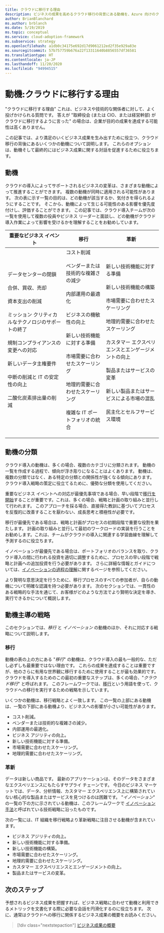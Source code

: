 ```yaml
---
title: クラウドに移行する理由
description: ビジネスの成果を高めるクラウド移行の背景にある動機を、Azure 向けのクラウド導入フレームワークを使用して理解します。
author: BrianBlanchard
ms.author: brblanch
ms.date: 5/19/2019
ms.topic: conceptual
ms.service: cloud-adoption-framework
ms.subservice: strategy
ms.openlocfilehash: a1db0c34175e692d17d9061212ed2f35e929a83e
ms.sourcegitcommit: 57b757759b676a22f13311640b8856557df36581
ms.translationtype: HT
ms.contentlocale: ja-JP
ms.lasthandoff: 11/20/2020
ms.locfileid: "94994515"
---
```

# <a name="motivations-why-are-we-moving-to-the-cloud"></a>動機:クラウドに移行する理由

"クラウドに移行する理由" これは、ビジネスや技術的な関係者に対して、よく投げかけられる質問です。 答えが "取締役会 (または CIO、または経営幹部) がクラウドに移行するように言った" の場合は、企業が目的の成果を達成する可能性は高くありません。

この記事では、より満足のいくビジネス成果を生み出すために役立つ、クラウド移行の背後にあるいくつかの動機について説明します。 これらのオプションは、動機そして最終的にはビジネス成果に関する対話を促進するために役立ちます。

## <a name="motivations"></a>動機

クラウドの導入によってサポートされるビジネスの変革は、さまざまな動機によって推進することができます。 複数の動機が同時に適用される可能性があります。 次の表に示す一覧の目的は、どの動機が該当するか、気付きを得られるようにすることです。 そこから、動機によって生じる可能性のある影響を優先度付けし、評価することができます。 この記事では、クラウド導入チームが次の一覧を使用して複数の役員やビジネス リーダーと面談し、どの動機がクラウド導入作業によって影響を受けるかを理解することをお勧めしています。

| 重要なビジネス イベント | 移行 | 革新 |
|---|---|---|
| データセンターの閉鎖 <br><br> 合併、買収、売却 <br><br> 資本支出の削減 <br><br> ミッション クリティカルなテクノロジのサポートの終了 <br><br> 規制コンプライアンスの変更への対応 <br><br> 新しいデータ主権要件 <br><br> 中断の削減と IT の安定性の向上 <br><br>二酸化炭素排出量の削減 <br><br> | コスト削減 <br><br> ベンダーまたは技術的な複雑さの減少 <br><br> 内部運用の最適化 <br><br> ビジネスの機敏性の向上 <br><br> 新しい技術機能に対する準備 <br><br> 市場需要に合わせたスケーリング <br><br> 地理的需要に合わせたスケーリング <br><br> 複雑な IT ポートフォリオの統合 <br><br> | 新しい技術機能に対する準備 <br><br> 新しい技術機能の構築 <br><br> 市場需要に合わせたスケーリング <br><br> 地理的需要に合わせたスケーリング <br><br> カスタマー エクスペリエンスとエンゲージメントの向上 <br><br> 製品またはサービスの変革 <br><br> 新しい製品またはサービスによる市場の混乱 <br><br> 民主化とセルフサービス環境 |

## <a name="classify-your-motivations"></a>動機の分類

クラウド導入の動機は、多くの場合、複数のカテゴリに分類されます。 動機の一覧を作成する過程で、傾向が浮き彫りになることはよくあります。 動機は、複数の分類ではなく、ある特定の分類との関係性が強くなる傾向にあります。 クラウド導入戦略の策定に役立てるために、優勢な分類を使用してください。

重要なビジネス イベントへの対応が最優先事項である場合、早い段階で[移行を開始](../get-started/migrate.md)することが重要です。これは、多くの場合、戦略と計画の取り組みと並行して行われます。 このアプローチを採る場合、直接得た教訓に基づいてプロセスを反復的に改善することを厭わない、成長思考と積極性が必要です。

移行が最優先である場合は、戦略と計画がプロセスの初期段階で重要な役割を果たします。 計画の取り組みと並行して最初のワークロードの実装を行うことをお勧めします。これは、チームがクラウドの導入に関連する学習曲線を理解して予測するのに役立ちます。

イノベーションが最優先である場合は、ポートフォリオのバランスを取り、クラウド導入の間に行われる投資を適切に調整するために、プロセスの早い段階で戦略と計画への追加投資を行う必要があります。 さらに詳細な情報とガイドについては、[イノベーションの過程の理解](../get-started/innovate.md)に関するページを参照してください。

より賢明な意思決定を行うために、移行プロセスのすべての参加者が、自らの動機について明確な認識を持つ必要があります。 次のセクションでは、一貫性のある戦略的な手法を通じて、お客様がどのような方法でより賢明な決定を導き、実行できるかについて概説します。

## <a name="motivation-driven-strategies"></a>動機主導の戦略

このセクションでは、_移行_ と _イノベーション_ の動機のほか、それに対応する戦略について説明します。

### <a name="migration"></a>移行

動機の表の上の方にある "_移行_" の動機は、クラウド導入の最も一般的な、ただし必ずしも最重要ではない理由です。 これらの成果を達成することは重要ですが、他のさらに有用な世界観に移行するために使用することが最も効果的です。 クラウドを導入するためのこの最初の重要なステップは、多くの場合、"_クラウド移行_" と呼ばれます。 このフレームワークでは、[移行](../get-started/migrate.md)という用語を使って、クラウドへの移行を実行するための戦略を示しています。

いくつかの動機は、移行戦略とよく一致します。 この一覧の上部にある動機は、一覧の下部にある動機より、ビジネスへの影響が小さい可能性があります。

- コスト削減。
- ベンダーまたは技術的な複雑さの減少。
- 内部運用の最適化。
- ビジネス アジリティの向上。
- 新しい技術機能に対する準備。
- 市場需要に合わせたスケーリング。
- 地理的需要に合わせたスケーリング。

### <a name="innovation"></a>革新

データは新しい商品です。 最新のアプリケーションは、そのデータをさまざまなエクスペリエンスにもたらすサプライ チェーンです。 今日のビジネス マーケットでは、データ、分析情報、カスタマー エクスペリエンス上に構築されていない核心的な製品またはサービスを見つけるのは困難です。 "_イノベーション_" の一覧の下の方に示されている動機は、このフレームワークで [イノベーション手法](../get-started/innovate.md)と呼ばれている技術戦略に沿ったものです。

次の一覧には、IT 組織を移行戦略より革新戦略に注目させる動機が含まれています。

- ビジネス アジリティの向上。
- 新しい技術機能に対する準備。
- 新しい技術機能の構築。
- 市場需要に合わせたスケーリング。
- 地理的需要に合わせたスケーリング。
- カスタマー エクスペリエンスとエンゲージメントの向上。
- 製品またはサービスの変革。

## <a name="next-steps"></a>次のステップ

予想されるビジネス成果を把握すれば、ビジネス戦略に合わせて動機と利用できるメトリックを文書化する際に必要な会話を円滑化するのに役立ちます。 次に、通常はクラウドへの移行に関係するビジネス成果の概要をお読みください。

> [!div class="nextstepaction"]
> [ビジネス成果の概要](./business-outcomes/index.md)
